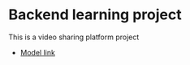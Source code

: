 # Backend learning project

This is a video sharing platform project

- [Model link](https://app.eraser.io/workspace/YtPqZ1VogxGy1jzIDkzj)